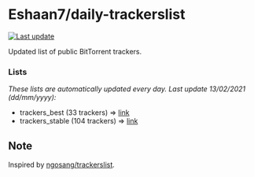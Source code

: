
# Eshaan7/daily-trackerslist 

[![Last update](https://img.shields.io/badge/Last%20update-13/02/2021-blue.svg)](#)

Updated list of public BitTorrent trackers.

### Lists
*These lists are automatically updated every day. Last update 13/02/2021 (_dd/mm/yyyy_):*

* trackers_best (33 trackers) => [link](https://raw.githubusercontent.com/eshaan7/daily-trackerslist/master/trackers_best.txt)
* trackers_stable (104 trackers) => [link](https://raw.githubusercontent.com/eshaan7/daily-trackerslist/master/trackers_stable.txt)

## Note

Inspired by [ngosang/trackerslist](https://github.com/ngosang/trackerslist).

